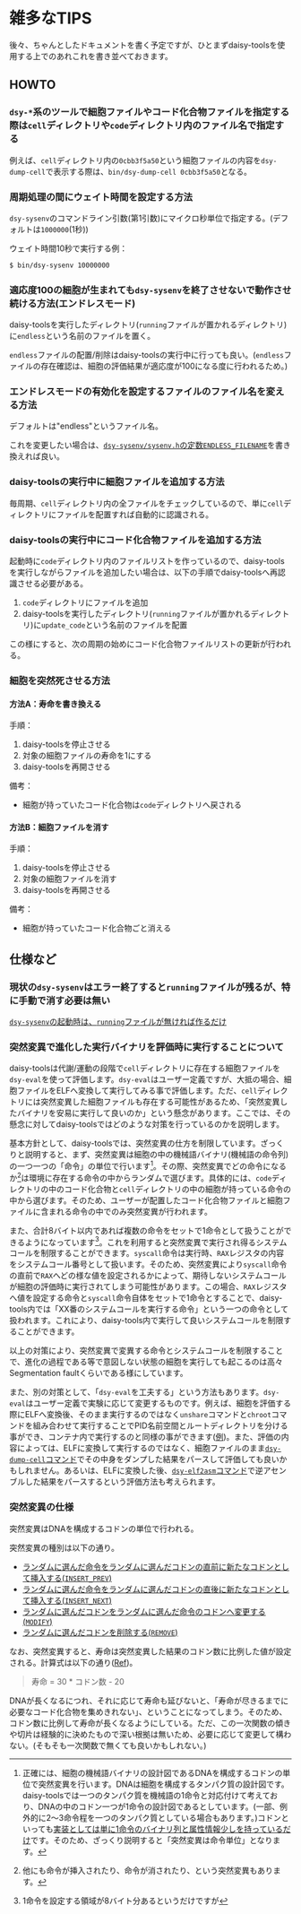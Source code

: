 # 雑多なTIPS

後々、ちゃんとしたドキュメントを書く予定ですが、ひとまずdaisy-toolsを使用する上でのあれこれを書き並べておきます。

## HOWTO

### `dsy-*`系のツールで細胞ファイルやコード化合物ファイルを指定する際は`cell`ディレクトリや`code`ディレクトリ内のファイル名で指定する

例えば、`cell`ディレクトリ内の`0cbb3f5a50`という細胞ファイルの内容を`dsy-dump-cell`で表示する際は、`bin/dsy-dump-cell 0cbb3f5a50`となる。

### 周期処理の間にウェイト時間を設定する方法

`dsy-sysenv`のコマンドライン引数(第1引数)にマイクロ秒単位で指定する。(デフォルトは`1000000`(1秒))

ウェイト時間10秒で実行する例：

```bash
$ bin/dsy-sysenv 10000000
```

### 適応度100の細胞が生まれても`dsy-sysenv`を終了させないで動作させ続ける方法(エンドレスモード)

daisy-toolsを実行したディレクトリ(`running`ファイルが置かれるディレクトリ)に`endless`という名前のファイルを置く。

`endless`ファイルの配置/削除はdaisy-toolsの実行中に行っても良い。(`endless`ファイルの存在確認は、細胞の評価結果が適応度が100になる度に行われるため。)

### エンドレスモードの有効化を設定するファイルのファイル名を変える方法

デフォルトは"endless"というファイル名。

これを変更したい場合は、[`dsy-sysenv/sysenv.h`の定数`ENDLESS_FILENAME`](https://github.com/cupnes/daisy-tools/blob/c576a5e95a24af27cafe396cfb0dca04771473e4/sysenv.h#L15)を書き換えれば良い。

### daisy-toolsの実行中に細胞ファイルを追加する方法

毎周期、`cell`ディレクトリ内の全ファイルをチェックしているので、単に`cell`ディレクトリにファイルを配置すれば自動的に認識される。

### daisy-toolsの実行中にコード化合物ファイルを追加する方法

起動時に`code`ディレクトリ内のファイルリストを作っているので、daisy-toolsを実行しながらファイルを追加したい場合は、以下の手順でdaisy-toolsへ再認識させる必要がある。

1. `code`ディレクトリにファイルを追加
2. daisy-toolsを実行したディレクトリ(`running`ファイルが置かれるディレクトリ)に`update_code`という名前のファイルを配置

この様にすると、次の周期の始めにコード化合物ファイルリストの更新が行われる。

### 細胞を突然死させる方法

#### 方法A：寿命を書き換える

手順：

1. daisy-toolsを停止させる
2. 対象の細胞ファイルの寿命を1にする
3. daisy-toolsを再開させる

備考：

- 細胞が持っていたコード化合物は`code`ディレクトリへ戻される

#### 方法B：細胞ファイルを消す

手順：

1. daisy-toolsを停止させる
2. 対象の細胞ファイルを消す
3. daisy-toolsを再開させる

備考：

- 細胞が持っていたコード化合物ごと消える

## 仕様など

### 現状の`dsy-sysenv`はエラー終了すると`running`ファイルが残るが、特に手動で消す必要は無い

[`dsy-sysenv`の起動時は、`running`ファイルが無ければ作るだけ](https://github.com/cupnes/daisy-tools/blob/c576a5e95a24af27cafe396cfb0dca04771473e4/sysenv.c#L137)

### 突然変異で進化した実行バイナリを評価時に実行することについて

daisy-toolsは代謝/運動の段階で`cell`ディレクトリに存在する細胞ファイルを`dsy-eval`を使って評価します。`dsy-eval`はユーザー定義ですが、大抵の場合、細胞ファイルをELFへ変換して実行してみる事で評価します。ただ、`cell`ディレクトリには突然変異した細胞ファイルも存在する可能性があるため、「突然変異したバイナリを安易に実行して良いのか」という懸念があります。ここでは、その懸念に対してdaisy-toolsではどのような対策を行っているのかを説明します。

基本方針として、daisy-toolsでは、突然変異の仕方を制限しています。ざっくりと説明すると、まず、突然変異は細胞の中の機械語バイナリ(機械語の命令列)の一つ一つの「命令」の単位で行います[^mutate_target]。その際、突然変異でどの命令になるか[^mutate_style]は環境に存在する命令の中からランダムで選びます。具体的には、`code`ディレクトリの中のコード化合物と`cell`ディレクトリの中の細胞が持っている命令の中から選びます。そのため、ユーザーが配置したコード化合物ファイルと細胞ファイルに含まれる命令の中でのみ突然変異が行われます。

また、合計8バイト以内であれば複数の命令をセットで1命令として扱うことができるようになっています[^multi_inst]。これを利用すると突然変異で実行され得るシステムコールを制限することができます。`syscall`命令は実行時、`RAX`レジスタの内容をシステムコール番号として扱います。そのため、突然変異により`syscall`命令の直前で`RAX`へどの様な値を設定されるかによって、期待しないシステムコールが細胞の評価時に実行されてしまう可能性があります。この場合、`RAX`レジスタへ値を設定する命令と`syscall`命令自体をセットで1命令とすることで、daisy-tools内では「XX番のシステムコールを実行する命令」という一つの命令として扱われます。これにより、daisy-tools内で実行して良いシステムコールを制限することができます。

以上の対策により、突然変異で変異する命令とシステムコールを制限することで、進化の過程である等で意図しない状態の細胞を実行しても起こるのは高々Segmentation faultくらいである様にしています。

また、別の対策として、「`dsy-eval`を工夫する」という方法もあります。`dsy-eval`はユーザー定義で実験に応じて変更するものです。例えば、細胞を評価する際にELFへ変換後、そのまま実行するのではなく`unshare`コマンドと`chroot`コマンドを組み合わせて実行することでPID名前空間とルートディレクトリを分ける事ができ、コンテナ内で実行するのと同様の事ができます([例](../samples/dsy-eval-exit_0-unshare#L14))。また、評価の内容によっては、ELFに変換して実行するのではなく、細胞ファイルのまま[`dsy-dump-cell`コマンド](../bin/README.md#dsy-dump-cell)でその中身をダンプした結果をパースして評価しても良いかもしれません。あるいは、ELFに変換した後、[`dsy-elf2asm`コマンド](../bin/README.md#dsy-elf2asm)で逆アセンブルした結果をパースするという評価方法も考えられます。

[^mutate_target]: 正確には、細胞の機械語バイナリの設計図であるDNAを構成するコドンの単位で突然変異を行います。DNAは細胞を構成するタンパク質の設計図です。daisy-toolsでは一つのタンパク質を機械語の1命令と対応付けて考えており、DNAの中のコドン一つが1命令の設計図であるとしています。(一部、例外的に2〜3命令程を一つのタンパク質としている場合もあります。)コドンといっても[実装としては単に1命令のバイナリ列と属性情報少しを持っているだけ](https://github.com/cupnes/daisy-tools/blob/8e0e6cbd90081b3aab7d715def0e13743cb2979d/cell.h#L56-L100)です。そのため、ざっくり説明すると「突然変異は命令単位」となります。
[^mutate_style]: 他にも命令が挿入されたり、命令が消されたり、という突然変異もあります。
[^multi_inst]: 1命令を設定する領域が8バイト分あるというだけですが

### 突然変異の仕様

突然変異はDNAを構成するコドンの単位で行われる。

突然変異の種別は以下の通り。

- [ランダムに選んだ命令をランダムに選んだコドンの直前に新たなコドンとして挿入する(`INSERT_PREV`)](https://github.com/cupnes/daisy-tools/blob/3ac67d0dc6faaa07269818e3fb6b3d4f53c59a17/cell.c#L490-L491)
- [ランダムに選んだ命令をランダムに選んだコドンの直後に新たなコドンとして挿入する(`INSERT_NEXT`)](https://github.com/cupnes/daisy-tools/blob/3ac67d0dc6faaa07269818e3fb6b3d4f53c59a17/cell.c#L494-L495)
- [ランダムに選んだコドンをランダムに選んだ命令のコドンへ変更する(`MODIFY`)](https://github.com/cupnes/daisy-tools/blob/3ac67d0dc6faaa07269818e3fb6b3d4f53c59a17/cell.c#L498-L499)
- [ランダムに選んだコドンを削除する(`REMOVE`)](https://github.com/cupnes/daisy-tools/blob/3ac67d0dc6faaa07269818e3fb6b3d4f53c59a17/cell.c#L502-L503)

なお、突然変異すると、寿命は突然変異した結果のコドン数に比例した値が設定される。計算式は以下の通り([Ref](https://github.com/cupnes/daisy-tools/blob/205bca87e693d22f2f2e8f245f8a0fbbff479766/cell.c#L514-L516))。

> 寿命 = 30 * コドン数 - 20

DNAが長くなるにつれ、それに応じて寿命も延びないと、「寿命が尽きるまでに必要なコード化合物を集めきれない」、ということになってしまう。そのため、コドン数に比例して寿命が長くなるようにしている。ただ、この一次関数の傾きや切片は経験的に決めたもので深い根拠は無いため、必要に応じて変更して構わない。(そもそも一次関数で無くても良いかもしれない。)
